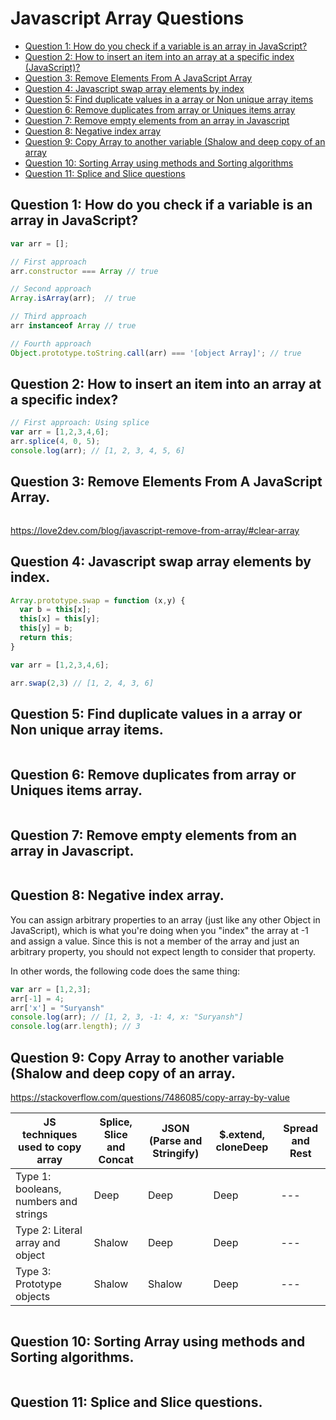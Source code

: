 # Javascript Array Questions

- [Question 1: How do you check if a variable is an array in JavaScript?](#abc)
- [Question 2: How to insert an item into an array at a specific index (JavaScript)?](#abc)
- [Question 3: Remove Elements From A JavaScript Array](#abc)
- [Question 4: Javascript swap array elements by index](#abc)
- [Question 5: Find duplicate values in a array or Non unique array items](#abc)
- [Question 6: Remove duplicates from array or Uniques items array](#abc)
- [Question 7: Remove empty elements from an array in Javascript](#abc)
- [Question 8: Negative index array](#abc)
- [Question 9: Copy Array to another variable (Shalow and deep copy of an array](#abc)
- [Question 10: Sorting Array using methods and Sorting algorithms](#abc)
- [Question 11: Splice and Slice questions](#abc)

## Question 1: How do you check if a variable is an array in JavaScript?

```javascript
var arr = [];

// First approach
arr.constructor === Array // true

// Second approach
Array.isArray(arr);  // true

// Third approach
arr instanceof Array // true

// Fourth approach
Object.prototype.toString.call(arr) === '[object Array]'; // true
```

## Question 2: How to insert an item into an array at a specific index?

```javascript
// First approach: Using splice
var arr = [1,2,3,4,6];
arr.splice(4, 0, 5);
console.log(arr); // [1, 2, 3, 4, 5, 6]
```

## Question 3: Remove Elements From A JavaScript Array.

```javascript

```
https://love2dev.com/blog/javascript-remove-from-array/#clear-array

## Question 4: Javascript swap array elements by index.

```javascript
Array.prototype.swap = function (x,y) {
  var b = this[x];
  this[x] = this[y];
  this[y] = b;
  return this;
}

var arr = [1,2,3,4,6];

arr.swap(2,3) // [1, 2, 4, 3, 6]
```

## Question 5: Find duplicate values in a array or Non unique array items.

```javascript

```

## Question 6: Remove duplicates from array or Uniques items array.

```javascript

```

## Question 7: Remove empty elements from an array in Javascript.

```javascript

```

## Question 8: Negative index array.

You can assign arbitrary properties to an array (just like any other Object in JavaScript), which is what you're doing when you "index" the array at -1 and assign a value. Since this is not a member of the array and just an arbitrary property, you should not expect length to consider that property.

In other words, the following code does the same thing:

```javascript
var arr = [1,2,3];
arr[-1] = 4;
arr['x'] = "Suryansh"
console.log(arr); // [1, 2, 3, -1: 4, x: "Suryansh"]
console.log(arr.length); // 3
```

## Question 9: Copy Array to another variable (Shalow and deep copy of an array.
https://stackoverflow.com/questions/7486085/copy-array-by-value

| JS techniques used to copy array | Splice, Slice and Concat  | JSON (Parse and Stringify)  | $.extend, cloneDeep | Spread and Rest | 
| --- | --- | --- | --- | --- |
| Type 1: booleans, numbers and strings | Deep | Deep | Deep | --- |
| Type 2: Literal array and object | Shalow | Deep | Deep | --- |
| Type 3: Prototype objects | Shalow | Shalow | Deep | --- |

```javascript

```

## Question 10: Sorting Array using methods and Sorting algorithms.

```javascript

```

## Question 11: Splice and Slice questions.

```javascript

```
